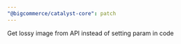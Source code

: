 ```yaml
---
"@bigcommerce/catalyst-core": patch
---
```


Get lossy image from API instead of setting param in code
